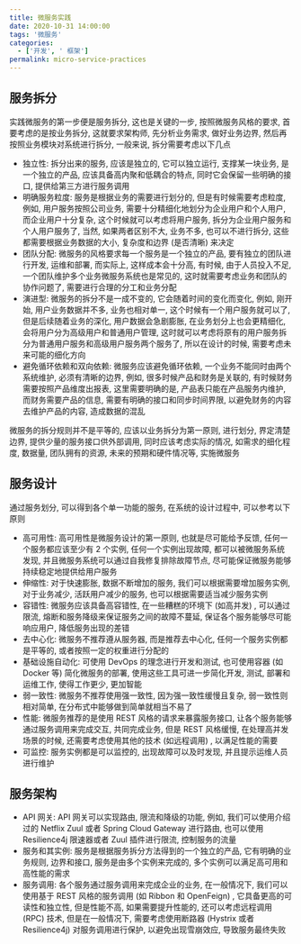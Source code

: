 ```yaml
---
title: 微服务实践
date: 2020-10-31 14:00:00
tags: '微服务'
categories:
  - ['开发', ' 框架']
permalink: micro-service-practices
---
```


## 服务拆分

实践微服务的第一步便是服务拆分, 这也是关键的一步, 按照微服务风格的要求, 首要考虑的是按业务拆分, 这就要求架构师, 先分析业务需求, 做好业务边界, 然后再按照业务模块对系统进行拆分, 一般来说, 拆分需要考虑以下几点

- 独立性: 拆分出来的服务, 应该是独立的, 它可以独立运行, 支撑某一块业务, 是一个独立的产品, 应该具备高内聚和低耦合的特点, 同时它会保留一些明确的接口, 提供给第三方进行服务调用
- 明确服务粒度: 服务是根据业务的需要进行划分的, 但是有时候需要考虑粒度, 例如, 用户服务按照公司业务, 需要十分精细化地划分为企业用户和个人用户, 而企业用户十分复杂, 这个时候就可以考虑将用户服务, 拆分为企业用户服务和个人用户服务了, 当然, 如果两者区别不大, 业务不多, 也可以不进行拆分, 这些都需要根据业务数据的大小, 复杂度和边界 (是否清晰) 来决定
- 团队分配: 微服务的风格要求每一个服务是一个独立的产品, 要有独立的团队进行开发, 运维和部署, 而实际上, 这样成本会十分高, 有时候, 由于人员投入不足, 一个团队维护多个业务微服务系统也是常见的, 这时就需要考虑业务和团队的协作问题了, 需要进行合理的分工和业务分配
- 演进型: 微服务的拆分不是一成不变的, 它会随着时间的变化而变化, 例如, 刚开始, 用户业务数据并不多, 业务也相对单一, 这个时候有一个用户服务就可以了, 但是后续随着业务的深化, 用户数据会急剧膨胀, 在业务划分上也会更精细化, 会将用户分为高级用户和普通用户管理, 这时就可以考虑将原有的用户服务拆分为普通用户服务和高级用户服务两个服务了, 所以在设计的时候, 需要考虑未来可能的细化方向
- 避免循环依赖和双向依赖: 微服务应该避免循环依赖, 一个业务不能同时由两个系统维护, 必须有清晰的边界, 例如, 很多时候产品和财务是关联的, 有时候财务需要按照产品维度出报表, 这里需要明确的是, 产品表只能在产品服务内维护, 而财务需要产品的信息, 需要有明确的接口和同步时间界限, 以避免财务的内容去维护产品的内容, 造成数据的混乱

微服务的拆分规则并不是平等的, 应该以业务拆分为第一原则, 进行划分, 界定清楚边界, 提供少量的服务接口供外部调用, 同时应该考虑实际的情况, 如需求的细化程度, 数据量, 团队拥有的资源, 未来的预期和硬件情况等, 实施微服务

## 服务设计

通过服务划分, 可以得到各个单一功能的服务, 在系统的设计过程中, 可以参考以下原则

- 高可用性: 高可用性是微服务设计的第一原则, 也就是尽可能给予反馈, 任何一个服务都应该至少有 2 个实例, 任何一个实例出现故障, 都可以被微服务系统发现, 并且微服务系统可以通过自我修复排除故障节点, 尽可能保证微服务能够持续稳定地提供给用户服务
- 伸缩性: 对于快速膨胀, 数据不断增加的服务, 我们可以根据需要增加服务实例, 对于业务减少, 活跃用户减少的服务, 也可以根据需要适当减少服务实例
- 容错性: 微服务应该具备高容错性, 在一些糟糕的环境下 (如高并发) , 可以通过限流, 熔断和服务降级来保证服务之间的故障不蔓延, 保证各个服务能够尽可能响应用户, 降低服务出现的差错
- 去中心化: 微服务不推荐遵从服务器, 而是推荐去中心化, 任何一个服务实例都是平等的, 或者按照一定的权重进行分配的
- 基础设施自动化: 可使用 DevOps 的理念进行开发和测试, 也可使用容器 (如 Docker 等) 简化微服务的部署, 使用这些工具可进一步简化开发, 测试, 部署和运维工作, 使得工作更少, 更加智能
- 弱一致性: 微服务不推荐使用强一致性, 因为强一致性缓慢且复杂, 弱一致性则相对简单, 在分布式中能够做到简单就相当不易了
- 性能: 微服务推荐的是使用 REST 风格的请求来暴露服务接口, 让各个服务能够通过服务调用来完成交互, 共同完成业务, 但是 REST 风格缓慢, 在处理高并发场景的时候, 还需要考虑使用其他的技术 (如远程调用) , 以满足性能的需要
- 可监控: 服务实例都是可以监控的, 出现故障可以及时发现, 并且提示运维人员进行维护

## 服务架构

- API 网关: API 网关可以实现路由, 限流和降级的功能, 例如, 我们可以使用介绍过的 Netflix Zuul 或者 Spring Cloud Gateway 进行路由, 也可以使用 Resilience4j 限速器或者 Zuul 插件进行限流, 控制服务的流量
- 服务和其实例: 服务是根据服务拆分方法得到的一个独立的产品, 它有明确的业务规则, 边界和接口, 服务是由多个实例来完成的, 多个实例可以满足高可用和高性能的需求
- 服务调用: 各个服务通过服务调用来完成企业的业务, 在一般情况下, 我们可以使用基于 REST 风格的服务调用 (如 Ribbon 和 OpenFeign) , 它具备更高的可读性和独立性, 但是性能不高, 如果需要提升性能的, 还可以考虑远程调用 (RPC) 技术, 但是在一般情况下, 需要考虑使用断路器 (Hystrix 或者 Resilience4j) 对服务调用进行保护, 以避免出现雪崩效应, 导致服务最终失败
